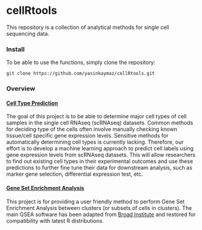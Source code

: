 # cellRtools
This repository is a collection of analytical methods for single cell sequencing data.

### Install

To be able to use the functions, simply clone the repository:
```{bash}
git clone https://github.com/yasinkaymaz/cellRtools.git
```

### Overview

#### [Cell Type Prediction](Docs/CellTyper.md)

The goal of this project is to be able to determine major cell types of cell samples in the single cell RNAseq (scRNAseq) datasets. Common methods for deciding type of the cells often involve manually checking known tissue/cell specific gene expression levels. Sensitive methods for automatically determining cell types is currently lacking. Therefore, our effort is to develop a machine learning approach to predict cell labels using gene expression levels from scRNAseq datasets. This will allow researchers to find out existing cell types in their experimental outcomes and use these predictions to further fine tune their data for downstream analysis, such as marker gene selection, differential expression test, etc.


#### [Gene Set Enrichment Analysis](Docs/scGSEA.md)

This project is for providing a user friendly method to perform Gene Set Enrichment Analysis between clusters (or subsets of cells in clusters). The main GSEA software has been adapted from [Broad Institute](http://software.broadinstitute.org/gsea/) and restored for compatibility with latest R distributions.
